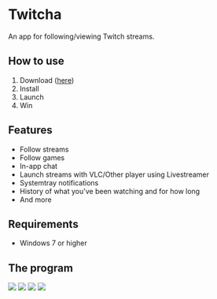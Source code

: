 # Twitcha
An app for following/viewing Twitch streams.

## How to use
1. Download ([here](https://github.com/lindstrm/twitcha/releases/latest))
2. Install
3. Launch
4. Win
 
## Features
* Follow streams
* Follow games
* In-app chat
* Launch streams with VLC/Other player using Livestreamer
* Systemtray notifications
* History of what you've been watching and for how long
* And more

## Requirements
* Windows 7 or higher

## The program

<img src="https://i.imgur.com/y0qPtDj.png">
<img src="https://i.imgur.com/pt5yrpB.png">
<img src="https://i.imgur.com/SjeGo51.png">
<img src="https://i.imgur.com/0KXeScA.png">
